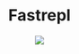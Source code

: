 <h1 align="center">Fastrepl</h1>
<h4 align="center">
    <a href="https://discord.gg/Y8bJkzuQZU" target="_blank">
        <img src="https://dcbadge.vercel.app/api/server/nMQ8ZqAegc?style=flat">
    </a>
</h4>
